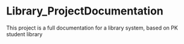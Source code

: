 # Library_ProjectDocumentation
This project is a full documentation for a library system, based on PK student library
